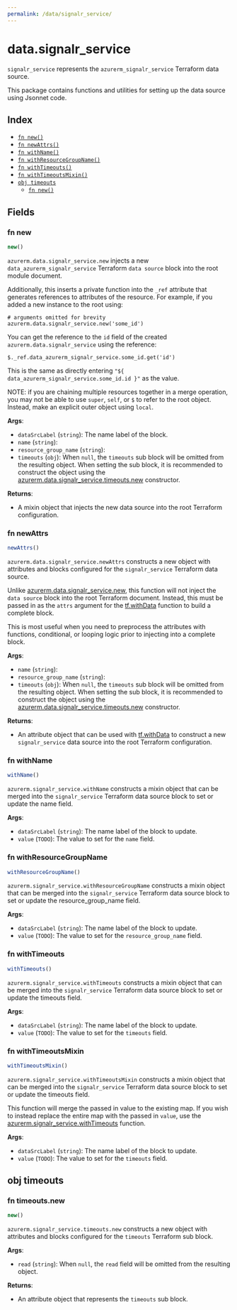 ```yaml
---
permalink: /data/signalr_service/
---
```


# data.signalr_service

`signalr_service` represents the `azurerm_signalr_service` Terraform data source.



This package contains functions and utilities for setting up the data source using Jsonnet code.


## Index

* [`fn new()`](#fn-new)
* [`fn newAttrs()`](#fn-newattrs)
* [`fn withName()`](#fn-withname)
* [`fn withResourceGroupName()`](#fn-withresourcegroupname)
* [`fn withTimeouts()`](#fn-withtimeouts)
* [`fn withTimeoutsMixin()`](#fn-withtimeoutsmixin)
* [`obj timeouts`](#obj-timeouts)
  * [`fn new()`](#fn-timeoutsnew)

## Fields

### fn new

```ts
new()
```


`azurerm.data.signalr_service.new` injects a new `data_azurerm_signalr_service` Terraform `data source`
block into the root module document.

Additionally, this inserts a private function into the `_ref` attribute that generates references to attributes of the
resource. For example, if you added a new instance to the root using:

    # arguments omitted for brevity
    azurerm.data.signalr_service.new('some_id')

You can get the reference to the `id` field of the created `azurerm.data.signalr_service` using the reference:

    $._ref.data_azurerm_signalr_service.some_id.get('id')

This is the same as directly entering `"${ data_azurerm_signalr_service.some_id.id }"` as the value.

NOTE: if you are chaining multiple resources together in a merge operation, you may not be able to use `super`, `self`,
or `$` to refer to the root object. Instead, make an explicit outer object using `local`.

**Args**:
  - `dataSrcLabel` (`string`): The name label of the block.
  - `name` (`string`): 
  - `resource_group_name` (`string`): 
  - `timeouts` (`obj`):  When `null`, the `timeouts` sub block will be omitted from the resulting object. When setting the sub block, it is recommended to construct the object using the [azurerm.data.signalr_service.timeouts.new](#fn-signalrservicetimeoutsnew) constructor.

**Returns**:
- A mixin object that injects the new data source into the root Terraform configuration.


### fn newAttrs

```ts
newAttrs()
```


`azurerm.data.signalr_service.newAttrs` constructs a new object with attributes and blocks configured for the `signalr_service`
Terraform data source.

Unlike [azurerm.data.signalr_service.new](#fn-signalrservicenew), this function will not inject the `data source`
block into the root Terraform document. Instead, this must be passed in as the `attrs` argument for the
[tf.withData](https://github.com/tf-libsonnet/core/tree/main/docs#fn-withdata) function to build a complete block.

This is most useful when you need to preprocess the attributes with functions, conditional, or looping logic prior to
injecting into a complete block.

**Args**:
  - `name` (`string`): 
  - `resource_group_name` (`string`): 
  - `timeouts` (`obj`):  When `null`, the `timeouts` sub block will be omitted from the resulting object. When setting the sub block, it is recommended to construct the object using the [azurerm.data.signalr_service.timeouts.new](#fn-signalrservicetimeoutsnew) constructor.

**Returns**:
  - An attribute object that can be used with [tf.withData](https://github.com/tf-libsonnet/core/tree/main/docs#fn-withdata) to construct a new `signalr_service` data source into the root Terraform configuration.


### fn withName

```ts
withName()
```

`azurerm.signalr_service.withName` constructs a mixin object that can be merged into the `signalr_service`
Terraform data source block to set or update the name field.



**Args**:
  - `dataSrcLabel` (`string`): The name label of the block to update.
  - `value` (`TODO`): The value to set for the `name` field.


### fn withResourceGroupName

```ts
withResourceGroupName()
```

`azurerm.signalr_service.withResourceGroupName` constructs a mixin object that can be merged into the `signalr_service`
Terraform data source block to set or update the resource_group_name field.



**Args**:
  - `dataSrcLabel` (`string`): The name label of the block to update.
  - `value` (`TODO`): The value to set for the `resource_group_name` field.


### fn withTimeouts

```ts
withTimeouts()
```

`azurerm.signalr_service.withTimeouts` constructs a mixin object that can be merged into the `signalr_service`
Terraform data source block to set or update the timeouts field.



**Args**:
  - `dataSrcLabel` (`string`): The name label of the block to update.
  - `value` (`TODO`): The value to set for the `timeouts` field.


### fn withTimeoutsMixin

```ts
withTimeoutsMixin()
```

`azurerm.signalr_service.withTimeoutsMixin` constructs a mixin object that can be merged into the `signalr_service`
Terraform data source block to set or update the timeouts field.

This function will merge the passed in value to the existing map. If you wish
to instead replace the entire map with the passed in `value`, use the [azurerm.signalr_service.withTimeouts](TODO)
function.


**Args**:
  - `dataSrcLabel` (`string`): The name label of the block to update.
  - `value` (`TODO`): The value to set for the `timeouts` field.


## obj timeouts



### fn timeouts.new

```ts
new()
```


`azurerm.signalr_service.timeouts.new` constructs a new object with attributes and blocks configured for the `timeouts`
Terraform sub block.



**Args**:
  - `read` (`string`):  When `null`, the `read` field will be omitted from the resulting object.

**Returns**:
  - An attribute object that represents the `timeouts` sub block.
